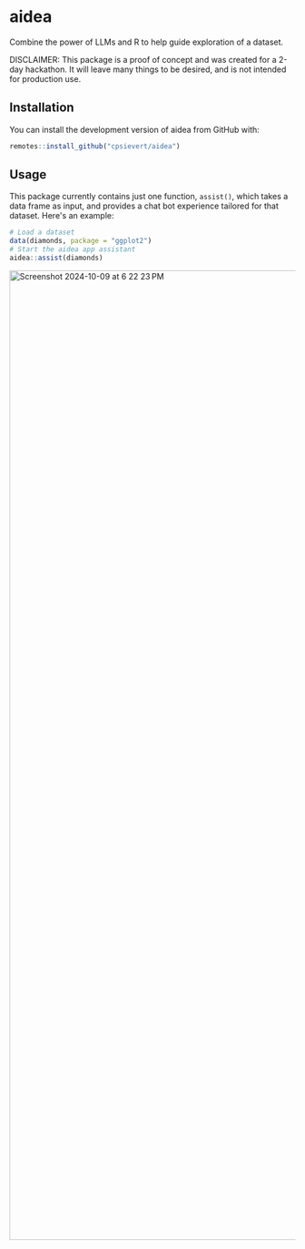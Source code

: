# aidea

Combine the power of LLMs and R to help guide exploration of a dataset.

DISCLAIMER: This package is a proof of concept and was created for a 2-day hackathon. It will leave many things to be desired, and is not intended for production use.

## Installation

You can install the development version of aidea from GitHub with:

```r
remotes::install_github("cpsievert/aidea")
```

## Usage

This package currently contains just one function, `assist()`, which takes a data frame as input, and provides a chat bot experience tailored for that dataset. Here's an example:

```r
# Load a dataset
data(diamonds, package = "ggplot2")
# Start the aidea app assistant
aidea::assist(diamonds)
```


<img width="1704" alt="Screenshot 2024-10-09 at 6 22 23 PM" src="https://github.com/user-attachments/assets/f9aee57b-4e78-44ce-b9ed-ebec9ead670d">
